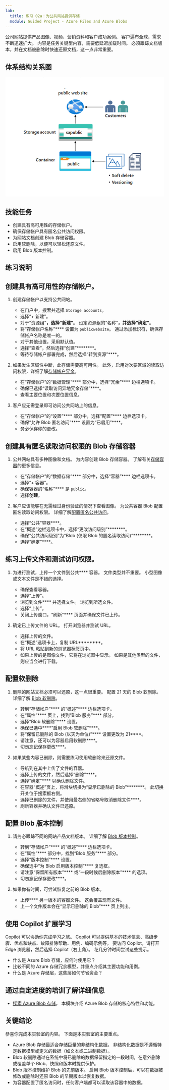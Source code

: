 ```yaml
---
lab:
  title: 练习 02a：为公共网站提供存储
  module: Guided Project - Azure Files and Azure Blobs
---
```

公司网站提供产品图像、视频、营销资料和客户成功案例。 客户遍布全球，需求不断迅速扩大。 内容是任务关键型内容，需要低延迟加载时间。 必须跟踪文档版本，并在文档被删除时快速还原文档，这一点非常重要。

## 体系结构关系图

![显示一个存储帐户和一个 blob 容器的示意图。](../Media/task-2.png)

## 技能任务
- 创建具有高可用性的存储帐户。
- 确保存储帐户具有匿名公共访问权限。
- 为网站文档创建 Blob 存储容器。
- 启用软删除，以便可以轻松还原文件。
- 启用 Blob 版本控制。 

## 练习说明

## 创建具有高可用性的存储帐户。

1. 创建存储帐户以支持公共网站。

    - 在门户中，搜索并选择 `Storage accounts`。  
    - 选择“+ 新建”。 
    - 对于“资源组”****，选择“新建”****。 设定资源组的“名称”****，并选择“确定”****。 
    - 将“存储帐户名称”**** 设置为 `publicwebsite`。 通过添加标识符，确保存储帐户名称是唯一的。
    - 对于其他设置，采用默认值。 
    - 选择“查看”，然后选择“创建”********。
    - 等待存储帐户部署完成，然后选择“转到资源”****。
         
1. 如果发生区域性中断，此存储需要高可用性。 此外，启用对次要区域的读取访问权限，详细了解[存储帐户冗余](https://learn.microsoft.com/azure/storage/common/storage-redundancy#geo-redundant-storage)。

    - 在“存储帐户”的“数据管理”**** 部分中，选择“冗余”**** 边栏选项卡。 
    - 确保已选择“读取访问异地冗余存储”****。
    - 查看主要位置和次要位置信息。 

1. 客户应无需登录即可访问公共网站上的信息。
    - 在“存储帐户”的“设置”**** 部分中，选择“配置”**** 边栏选项卡。
    - 确保“允许 Blob 匿名访问”**** 设置为“已启用”****。
    - 务必保存你的更改。 
  
   
## 创建具有匿名读取访问权限的 Blob 存储容器

1. 公共网站具有多种图像和文档。 为内容创建 Blob 存储容器。 了解有关[存储容器](https://learn.microsoft.com/azure/storage/blobs/storage-blobs-introduction#containers)的更多信息。
    - 在“存储帐户”的“数据存储”**** 部分中，选择“容器”**** 边栏选项卡。 
    - 选择“+ 容器”。 
    - 确保容器的“名称”**** 是 `public`。 
    - 选择**创建**。 
    
1. 客户应该能够在无需经过身份验证的情况下查看图像。 为公共容器 Blob 配置匿名读取访问权限。  详细了解[配置匿名公共访问](https://learn.microsoft.com/azure/storage/blobs/anonymous-read-access-configure?tabs=portal)。
    - 选择“公共”容器****。 
    - 在“概述”边栏选项卡中，选择“更改访问级别”********。 
    - 确保“公共访问级别”为“Blob (仅限 Blob 的匿名读取访问)”********。
    - 选择“确定”****。 

## 练习上传文件和测试访问权限。

1. 为进行测试，上传一个文件到公共**** 容器。 文件类型并不重要。 小型图像或文本文件是不错的选择。  
    - 确保查看容器。 
    - 选择“上传”。 
    - 浏览到文件**** 并选择文件。 浏览到所选文件。 
    - 选择“上传”。
    - 关闭上传窗口，“刷新”**** 页面并确保文件已上传。 

1. 确定已上传文件的 URL。 打开浏览器并测试 URL。 
    - 选择上传的文件。
    - 在“概述”选项卡上，复制 URL********。
    - 将 URL 粘贴到新的浏览器标签页中。
    - 如果上传的是图像文件，它将在浏览器中显示。 如果是其他类型的文件，则应当会进行下载。 

## 配置软删除

1. 删除的网站文档必须可以还原，这一点很重要。 配置 21 天的 Blob 软删除。 详细了解 [Blob 软删除](https://learn.microsoft.com/azure/storage/blobs/soft-delete-container-enable?tabs=azure-portal)。
    - 转到“存储帐户”**** 的“概述”**** 边栏选项卡。
    - 在“属性”**** 页上，找到“Blob 服务”**** 部分。
    - 选择“Blob 软删除”**** 设置。
    - 确保已选中****“启用 Blob 软删除”****。
    - 将“保留已删除的 Blob (以天为单位)”**** 设置更改为 21****。
    - 请注意，还可以为容器启用软删除****。 
    - 切勿忘记保存更改****。 

1. 如果某些内容已删除，则需要练习使用软删除来还原文件。
    - 导航到在其中上传了文件的容器。
    - 选择上传的文件，然后选择“删除”****。
    - 选择“确定”**** 以确认删除文件。  
    - 在容器“概述”页上，将滑块切换为“显示已删除的 Blob”********。 此切换开关位于搜索框右侧。 
    - 选择已删除的文件，并使用最右侧的省略号取消删除文件****。 
    - 刷新容器并确认文件已还原。     

## 配置 Blob 版本控制
1. 请务必跟踪不同的网站产品文档版本。 详细了解 [Blob 版本控制](https://learn.microsoft.com/azure/storage/blobs/versioning-enable?tabs=portal)。
    - 转到“存储帐户”**** 的“概述”**** 边栏选项卡。
    - 在“属性”**** 部分中，找到“Blob 服务”**** 部分。
    - 选择“版本控制”**** 设置。
    - 确保选中“为 Blob 启用版本控制”**** 复选框。
    - 请注意“保留所有版本”**** 或“一段时候后删除版本”**** 的选项。 
    - 切勿忘记保存更改****。 

1. 如果你有时间，可尝试恢复之前的 Blob 版本。
   - 上传**** 另一版本的容器文件。 这会覆盖现有文件。 
   - 上一个文件版本会在“显示已删除的 Blob”**** 页上列出。 
    
## 使用 Copilot 扩展学习

Copilot 可以协助你完成学习之旅。 Copilot 可以提供基本的技术信息、高级步骤、优点和缺点、故障排除帮助、用例、编码示例等。 要访问 Copilot，请打开 Edge 浏览器，然后选择 Copilot（右上角）。 花几分钟时间尝试这些提示。
+ 什么是 Azure Blob 存储，应何时使用它？
+ 比较不同的 Azure 存储冗余模型，并重点介绍其主要功能和用例。
+ 什么是 Azure 存储层，这些层如何节省资金？

## 通过自定进度的培训了解详细信息

+ [探索 Azure Blob 存储](https://learn.microsoft.com/training/modules/explore-azure-blob-storage/)。 本模块介绍 Azure Blob 存储的核心特性和功能。

## 关键结论

恭喜你完成本实验室的内容。 下面是本实验室的主要重点。 
+ Azure Blob 存储最适合存储巨量的非结构化数据。 非结构化数据是不遵循特定数据模型或定义的数据（如文本或二进制数据）。
+ Blob 软删除通过在系统中将已删除的数据保留指定的一段时间，在意外删除或覆盖单个 Blob、快照和版本时提供保护。 
+ Blob 版本控制维护 Blob 的先前版本。 启用 Blob 版本控制后，可以在数据被修改或删除时还原 Blob 的早期版本以恢复数据。
+ 为容器配置了匿名访问时，任何客户端都可以读取该容器中的数据。
